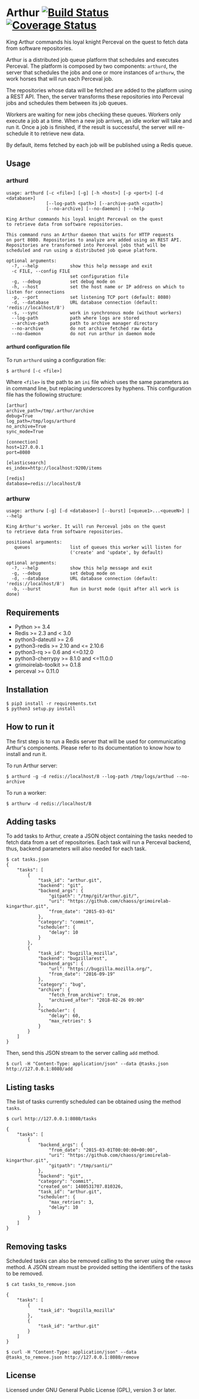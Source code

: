 # Arthur [![Build Status](https://travis-ci.org/chaoss/grimoirelab-kingarthur.svg?branch=master)](https://travis-ci.org/chaoss/grimoirelab-kingarthur)[![Coverage Status](https://img.shields.io/coveralls/chaoss/grimoirelab-kingarthur.svg)](https://coveralls.io/r/chaoss/grimoirelab-kingarthur?branch=master)

King Arthur commands his loyal knight Perceval on the quest to fetch
data from software repositories.

Arthur is a distributed job queue platform that schedules and executes
Perceval. The platform is composed by two components: `arthurd`, the server
that schedules the jobs and one or more instances of `arthurw`, the work horses
that will run each Perceval job.

The repositories whose data will be fetched are added to the
platform using a REST API. Then, the server transforms these repositories into
Perceval jobs and schedules them between its job queues.

Workers are waiting for new jobs checking these queues. Workers only execute
a job at a time. When a new job arrives, an idle worker will take and run
it. Once a job is finished, if the result is successful, the server will
re-schedule it to retrieve new data.

By default, items fetched by each job will be published using a Redis queue.


## Usage

### arthurd
```
usage: arthurd [-c <file>] [-g] [-h <host>] [-p <port>] [-d <database>]
               [--log-path <path>] [--archive-path <cpath>]
               [--no-archive] [--no-daemon] | --help

King Arthur commands his loyal knight Perceval on the quest
to retrieve data from software repositories.

This command runs an Arthur daemon that waits for HTTP requests
on port 8080. Repositories to analyze are added using an REST API.
Repositories are transformed into Perceval jobs that will be
scheduled and run using a distributed job queue platform.

optional arguments:
  -?, --help            show this help message and exit
  -c FILE, --config FILE
                        set configuration file
  -g, --debug           set debug mode on
  -h, --host            set the host name or IP address on which to listen for connections
  -p, --port            set listening TCP port (default: 8080)
  -d, --database        URL database connection (default: 'redis://localhost/8')
  -s, --sync            work in synchronous mode (without workers)
  --log-path            path where logs are stored
  --archive-path        path to archive manager directory
  --no-archive          do not archive fetched raw data
  --no-daemon           do not run arthur in daemon mode
```

#### arthurd configuration file

To run `arthurd` using a configuration file:

```
$ arthurd [-c <file>]
```

Where `<file>` is the path to an `ini` file which uses the same parameters as in command line, but replacing underscores by hyphens. This configuration file has the following structure:

```
[arthur]
archive_path=/tmp/.arthur/archive
debug=True
log_path=/tmp/logs/arthurd
no_archive=True
sync_mode=True

[connection]
host=127.0.0.1
port=8080

[elasticsearch]
es_index=http://localhost:9200/items

[redis]
database=redis://localhost/8
```

### arthurw
```
usage: arthurw [-g] [-d <database>] [--burst] [<queue1>...<queueN>] | --help

King Arthur's worker. It will run Perceval jobs on the quest
to retrieve data from software repositories.

positional arguments:
   queues               list of queues this worker will listen for
                        ('create' and 'update', by default)

optional arguments:
  -?, --help            show this help message and exit
  -g, --debug           set debug mode on
  -d, --database        URL database connection (default: 'redis://localhost/8')
  -b, --burst           Run in burst mode (quit after all work is done)
```

## Requirements

* Python >= 3.4
* Redis >= 2.3 and < 3.0
* python3-dateutil >= 2.6
* python3-redis >= 2.10 and <= 2.10.6
* python3-rq >= 0.6 and <=0.12.0
* python3-cherrypy >= 8.1.0 and <=11.0.0
* grimoirelab-toolkit >= 0.1.8
* perceval >= 0.11.0

## Installation

```
$ pip3 install -r requirements.txt
$ python3 setup.py install
```

## How to run it

The first step is to run a Redis server that will be used for communicating
Arthur's components. Please refer to its documentation to know how to
install and run it.

To run Arthur server:
```
$ arthurd -g -d redis://localhost/8 --log-path /tmp/logs/arthud --no-archive
```

To run a worker:

```
$ arthurw -d redis://localhost/8
```

## Adding tasks

To add tasks to Arthur, create a JSON object containing the tasks needed
to fetch data from a set of repositories. Each task will run a Perceval
backend, thus, backend parameters will also needed for each task.

```
$ cat tasks.json
{
    "tasks": [
        {
            "task_id": "arthur.git",
            "backend": "git",
            "backend_args": {
                "gitpath": "/tmp/git/arthur.git/",
                "uri": "https://github.com/chaoss/grimoirelab-kingarthur.git",
                "from_date": "2015-03-01"
            },
            "category": "commit",
            "scheduler": {
                "delay": 10
            }
        },
        {
            "task_id": "bugzilla_mozilla",
            "backend": "bugzillarest",
            "backend_args": {
                "url": "https://bugzilla.mozilla.org/",
                "from_date": "2016-09-19"
            },
            "category": "bug",
            "archive": {
                "fetch_from_archive": true,
                "archived_after": "2018-02-26 09:00"
            },
            "scheduler": {
                "delay": 60,
                "max_retries": 5
            }
        }
    ]
}
```

Then, send this JSON stream to the server calling `add` method.

```
$ curl -H "Content-Type: application/json" --data @tasks.json http://127.0.0.1:8080/add
```

## Listing tasks

The list of tasks currently scheduled can be obtained using the method `tasks`.

```
$ curl http://127.0.0.1:8080/tasks

{
    "tasks": [
        {
            "backend_args": {
                "from_date": "2015-03-01T00:00:00+00:00",
                "uri": "https://github.com/chaoss/grimoirelab-kingarthur.git",
                "gitpath": "/tmp/santi/"
            },
            "backend": "git",
            "category": "commit",
            "created_on": 1480531707.810326,
            "task_id": "arthur.git",
            "scheduler": {
                "max_retries": 3,
                "delay": 10
            }
        }
    ]
}
```

## Removing tasks

Scheduled tasks can also be removed calling to the server using the `remove`
method. A JSON stream must be provided setting the identifiers of the
tasks to be removed.

```
$ cat tasks_to_remove.json

{
    "tasks": [
        {
            "task_id": "bugzilla_mozilla"
        },
        {
            "task_id": "arthur.git"
        }
    ]
}

$ curl -H "Content-Type: application/json" --data @tasks_to_remove.json http://127.0.0.1:8080/remove
```

## License

Licensed under GNU General Public License (GPL), version 3 or later.
